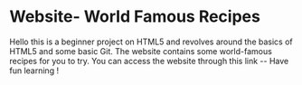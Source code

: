 # Website- World Famous Recipes
Hello this is a beginner project on HTML5 and revolves around the basics of HTML5 and some basic Git.
The website contains some world-famous recipes for you to try. 
You can access the website through this link -- 
Have fun learning !
